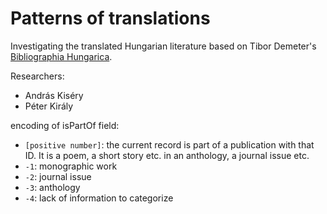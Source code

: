 # Patterns of translations

Investigating the translated Hungarian literature based on Tibor Demeter's [Bibliographia Hungarica](http://demeter.oszk.hu/d.php?a=ix).

Researchers:
* András Kiséry
* Péter Király

encoding of isPartOf field:
* `[positive number]`: the current record is part of a publication with that ID. It is a poem, a short story etc. in an anthology, a journal issue etc.
* `-1`: monographic work
* `-2`: journal issue
* `-3`: anthology
* `-4`: lack of information to categorize
